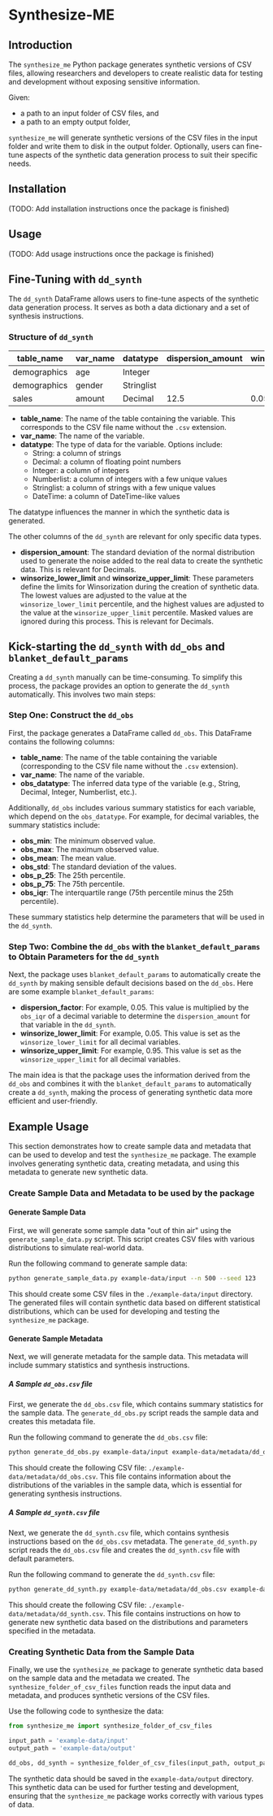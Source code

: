 # Synthesize-ME

## Introduction

The `synthesize_me` Python package generates synthetic versions of CSV files, allowing researchers and developers to create realistic data for testing and development without exposing sensitive information.

Given:

- a path to an input folder of CSV files, and
- a path to an empty output folder,

`synthesize_me` will generate synthetic versions of the CSV files in the input folder and write them to disk in the output folder. Optionally, users can fine-tune aspects of the synthetic data generation process to suit their specific needs.

## Installation

(TODO: Add installation instructions once the package is finished)

## Usage

(TODO: Add usage instructions once the package is finished)

## Fine-Tuning with `dd_synth`

The `dd_synth` DataFrame allows users to fine-tune aspects of the synthetic data generation process. It serves as both a data dictionary and a set of synthesis instructions.

### Structure of `dd_synth`

| table_name   | var_name | datatype   | dispersion_amount | winsorize_lower_limit | winsorize_upper_limit |
| ------------ | -------- | ---------- | ----------------- | --------------------- | --------------------- |
| demographics | age      | Integer    |                   |                       |                       |
| demographics | gender   | Stringlist |                   |                       |                       |
| sales        | amount   | Decimal    | 12.5              | 0.05                  | 0.95                  |

- **table_name**: The name of the table containing the variable. This corresponds to the CSV file name without the `.csv` extension.
- **var_name**: The name of the variable.
- **datatype**: The type of data for the variable. Options include:
  - String: a column of strings
  - Decimal: a column of floating point numbers
  - Integer: a column of integers
  - Numberlist: a column of integers with a few unique values
  - Stringlist: a column of strings with a few unique values
  - DateTime: a column of DateTime-like values

The datatype influences the manner in which the synthetic data is generated.

The other columns of the `dd_synth` are relevant for only specific data types.

- **dispersion_amount**: The standard deviation of the normal distribution used to generate the noise added to the real data to create the synthetic data. This is relevant for Decimals.
- **winsorize_lower_limit** and **winsorize_upper_limit**: These parameters define the limits for Winsorization during the creation of synthetic data. The lowest values are adjusted to the value at the `winsorize_lower_limit` percentile, and the highest values are adjusted to the value at the `winsorize_upper_limit` percentile. Masked values are ignored during this process. This is relevant for Decimals.

## Kick-starting the `dd_synth` with `dd_obs` and `blanket_default_params`

Creating a `dd_synth` manually can be time-consuming. To simplify this process, the package provides an option to generate the `dd_synth` automatically. This involves two main steps:

### Step One: Construct the `dd_obs`

First, the package generates a DataFrame called `dd_obs`. This DataFrame contains the following columns:

- **table_name**: The name of the table containing the variable (corresponding to the CSV file name without the `.csv` extension).
- **var_name**: The name of the variable.
- **obs_datatype**: The inferred data type of the variable (e.g., String, Decimal, Integer, Numberlist, etc.).

Additionally, `dd_obs` includes various summary statistics for each variable, which depend on the `obs_datatype`. For example, for decimal variables, the summary statistics include:

- **obs_min**: The minimum observed value.
- **obs_max**: The maximum observed value.
- **obs_mean**: The mean value.
- **obs_std**: The standard deviation of the values.
- **obs_p_25**: The 25th percentile.
- **obs_p_75**: The 75th percentile.
- **obs_iqr**: The interquartile range (75th percentile minus the 25th percentile).

These summary statistics help determine the parameters that will be used in the `dd_synth`.

### Step Two: Combine the `dd_obs` with the `blanket_default_params` to Obtain Parameters for the `dd_synth`

Next, the package uses `blanket_default_params` to automatically create the `dd_synth` by making sensible default decisions based on the `dd_obs`. Here are some example `blanket_default_params`:

- **dispersion_factor**: For example, 0.05. This value is multiplied by the `obs_iqr` of a decimal variable to determine the `dispersion_amount` for that variable in the `dd_synth`.
- **winsorize_lower_limit**: For example, 0.05. This value is set as the `winsorize_lower_limit` for all decimal variables.
- **winsorize_upper_limit**: For example, 0.95. This value is set as the `winsorize_upper_limit` for all decimal variables.

The main idea is that the package uses the information derived from the `dd_obs` and combines it with the `blanket_default_params` to automatically create a `dd_synth`, making the process of generating synthetic data more efficient and user-friendly.

## Example Usage

This section demonstrates how to create sample data and metadata that can be used to develop and test the `synthesize_me` package. The example involves generating synthetic data, creating metadata, and using this metadata to generate new synthetic data.

### Create Sample Data and Metadata to be used by the package

#### Generate Sample Data

First, we will generate some sample data "out of thin air" using the `generate_sample_data.py` script. This script creates CSV files with various distributions to simulate real-world data.

Run the following command to generate sample data:

```bash
python generate_sample_data.py example-data/input --n 500 --seed 123
```

This should create some CSV files in the `./example-data/input` directory. The generated files will contain synthetic data based on different statistical distributions, which can be used for developing and testing the `synthesize_me` package.

#### Generate Sample Metadata

Next, we will generate metadata for the sample data. This metadata will include summary statistics and synthesis instructions.

##### A Sample `dd_obs.csv` file

First, we generate the `dd_obs.csv` file, which contains summary statistics for the sample data. The `generate_dd_obs.py` script reads the sample data and creates this metadata file.

Run the following command to generate the `dd_obs.csv` file:

```bash
python generate_dd_obs.py example-data/input example-data/metadata/dd_obs.csv
```

This should create the following CSV file: `./example-data/metadata/dd_obs.csv`. This file contains information about the distributions of the variables in the sample data, which is essential for generating synthesis instructions.

##### A Sample `dd_synth.csv` file

Next, we generate the `dd_synth.csv` file, which contains synthesis instructions based on the `dd_obs.csv` metadata. The `generate_dd_synth.py` script reads the `dd_obs.csv` file and creates the `dd_synth.csv` file with default parameters.

Run the following command to generate the `dd_synth.csv` file:

```bash
python generate_dd_synth.py example-data/metadata/dd_obs.csv example-data/metadata/dd_synth.csv
```

This should create the following CSV file: `./example-data/metadata/dd_synth.csv`. This file contains instructions on how to generate new synthetic data based on the distributions and parameters specified in the metadata.

### Creating Synthetic Data from the Sample Data

Finally, we use the `synthesize_me` package to generate synthetic data based on the sample data and the metadata we created. The `synthesize_folder_of_csv_files` function reads the input data and metadata, and produces synthetic versions of the CSV files.

Use the following code to synthesize the data:

```python
from synthesize_me import synthesize_folder_of_csv_files

input_path = 'example-data/input'
output_path = 'example-data/output'

dd_obs, dd_synth = synthesize_folder_of_csv_files(input_path, output_path)
```

The synthetic data should be saved in the `example-data/output` directory. This synthetic data can be used for further testing and development, ensuring that the `synthesize_me` package works correctly with various types of data.
